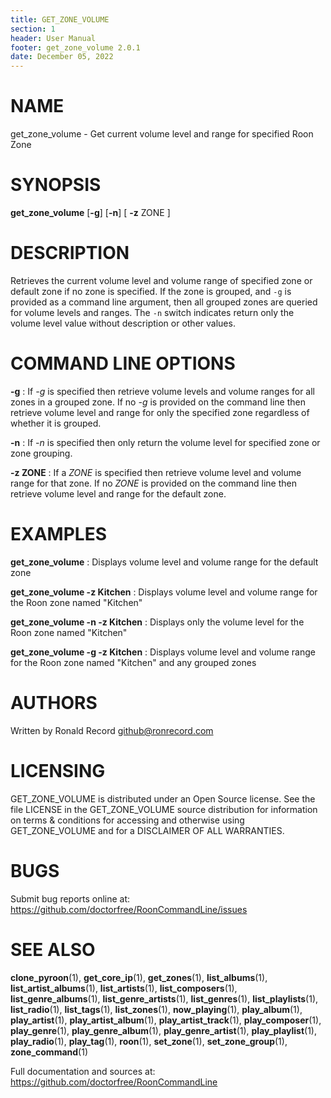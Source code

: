 ```yaml
---
title: GET_ZONE_VOLUME
section: 1
header: User Manual
footer: get_zone_volume 2.0.1
date: December 05, 2022
---
```

# NAME
get_zone_volume - Get current volume level and range for specified Roon Zone

# SYNOPSIS
**get_zone_volume** [**-g**] [**-n**] [ **-z** ZONE ]

# DESCRIPTION
Retrieves the current volume level and volume range of specified zone or default zone if no zone is specified. If the zone is grouped, and `-g` is provided as a command line argument, then all grouped zones are queried for volume levels and ranges. The `-n` switch indicates return only the volume level value without description or other values.

# COMMAND LINE OPTIONS
**-g**
: If *-g* is specified then retrieve volume levels and volume ranges for all zones in a grouped zone. If no *-g* is provided on the command line then retrieve volume level and range for only the specified zone regardless of whether it is grouped.

**-n**
: If *-n* is specified then only return the volume level for specified zone or zone grouping.

**-z ZONE**
: If a *ZONE* is specified then retrieve volume level and volume range for that zone. If no *ZONE* is provided on the command line then retrieve volume level and range for the default zone.

# EXAMPLES
**get_zone_volume**
: Displays volume level and volume range for the default zone

**get_zone_volume -z Kitchen**
: Displays volume level and volume range for the Roon zone named "Kitchen"

**get_zone_volume -n -z Kitchen**
: Displays only the volume level for the Roon zone named "Kitchen"

**get_zone_volume -g -z Kitchen**
: Displays volume level and volume range for the Roon zone named "Kitchen" and any grouped zones

# AUTHORS
Written by Ronald Record github@ronrecord.com

# LICENSING
GET_ZONE_VOLUME is distributed under an Open Source license.
See the file LICENSE in the GET_ZONE_VOLUME source distribution
for information on terms &amp; conditions for accessing and
otherwise using GET_ZONE_VOLUME and for a DISCLAIMER OF ALL WARRANTIES.

# BUGS
Submit bug reports online at: https://github.com/doctorfree/RoonCommandLine/issues

# SEE ALSO
**clone_pyroon**(1), **get_core_ip**(1), **get_zones**(1), **list_albums**(1), **list_artist_albums**(1), **list_artists**(1), **list_composers**(1), **list_genre_albums**(1), **list_genre_artists**(1), **list_genres**(1), **list_playlists**(1), **list_radio**(1), **list_tags**(1), **list_zones**(1), **now_playing**(1), **play_album**(1), **play_artist**(1), **play_artist_album**(1), **play_artist_track**(1), **play_composer**(1), **play_genre**(1), **play_genre_album**(1), **play_genre_artist**(1), **play_playlist**(1), **play_radio**(1), **play_tag**(1), **roon**(1), **set_zone**(1), **set_zone_group**(1), **zone_command**(1)

Full documentation and sources at: https://github.com/doctorfree/RoonCommandLine

